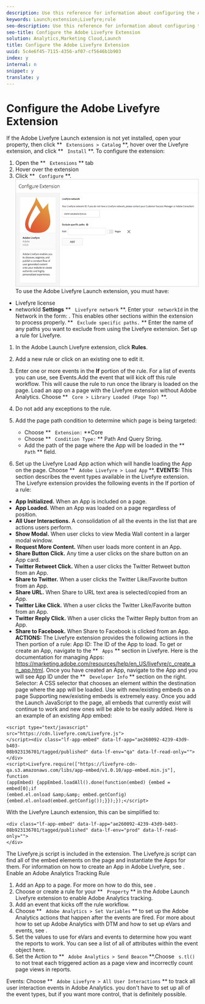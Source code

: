 ```yaml
---
description: Use this reference for information about configuring the Adobe Livefyre extension and the options available when using this extension to build a rule.
keywords: Launch;extension;Livefyre;rule
seo-description: Use this reference for information about configuring the Adobe Livefyre extension and the options available when using this extension to build a rule.
seo-title: Configure the Adobe Livefyre Extension
solution: Analytics,Marketing Cloud,Launch
title: Configure the Adobe Livefyre Extension
uuid: 5c4e6f45-7115-4356-af07-cf5646b1b903
index: y
internal: n
snippet: y
translate: y
---
```


# Configure the Adobe Livefyre Extension

If the Adobe Livefyre Launch extension is not yet installed, open your property, then click ** ` Extensions > Catalog` **, hover over the Livefyre extension, and click ** ` Install` **.
To configure the extension:

1. Open the ** ` Extensions` ** tab
1. Hover over the extension
1. Click ** ` Configure` **.
![](images/launch_lf_extension.png) To use the Adobe Livefyre Launch extension, you must have:

* Livefyre license
* networkId
**Settings**
** ` Livefyre network` **. Enter your ` networkId` in the Network in the form: . This enables other sections within the extension to process properly.
** ` Exclude specific paths.` ** Enter the name of any paths you want to exclude from using the Livefyre extension. 
Set up a rule for Livefyre.

1. In the Adobe Launch Livefyre extension, click **Rules**.
1. Add a new rule or click on an existing one to edit it.
1. Enter one or more events in the **If** portion of the rule. For a list of events you can use, see Events.Add the event that will kick off this rule workflow. This will cause the rule to run once the library is loaded on the page.
   Load an app on a page with the Livefyre extension without Adobe Analytics.
   Choose ** ` Core > Library Loaded (Page Top)` **.
   <!-- Need to link to the events listed in this document. hrk 5/21/18 -->
1. Do not add any exceptions to the rule.
1. Add the page path condition to determine which page is being targeted: 
    * Choose ** ` Extension:` **Core
    * Choose ** ` Condition Type:` ** Path And Query String.
    * Add the path of the page where the App will be loaded in the ** ` Path` ** field.

1. Set up the Livefyre Load App action which will handle loading the App on the page.
Choose ** ` Adobe Livefyre > Load App` **.
**EVENTS:**
This section describes the event types available in the Livefyre extension.
The Livefyre extension provides the following events in the If portion of a rule:

* **App Initialized.** When an App is included on a page.
* **App Loaded.** When an App was loaded on a page regardless of position.
* **All User Interactions.** A consolidation of all the events in the list that are actions users perform.
* **Show Modal.** When user clicks to view Media Wall content in a larger modal window.
* **Request More Content.** When user loads more content in an App.
* **Share Button Click.** Any time a user clicks on the share button on an App card.
* **Twitter Retweet Click.** When a user clicks the Twitter Retweet button from an App.
* **Share to Twitter.** When a user clicks the Twitter Like/Favorite button from an App.
* **Share URL.** When Share to URL text area is selected/copied from an App.
* **Twitter Like Click.** When a user clicks the Twitter Like/Favorite button from an App.
* **Twitter Reply Click.** When a user clicks the Twitter Reply button from an App.
* **Share to Facebook.** When Share to Facebook is clicked from an App.
**ACTIONS:**
The Livefyre extension provides the following actions in the Then portion of a rule:
App ID: The ID of the App to load. To get or create an App, navigate to the ** ` Apps` ** section in Livefyre. Here is the documentation for managing Apps: https://marketing.adobe.com/resources/help/en_US/livefyre/c_create_an_app.html. Once you have created an App, navigate to the App and you will see App ID under the ** ` Developer Info` ** section on the right.
Selector: A CSS selector that chooses an element within the destination page where the app will be loaded.
Use with new/existing embeds on a page
Supporting new/existing embeds is extremely easy. Once you add the Launch JavaScript to the page, all embeds that currently exist will continue to work and new ones will be able to be easily added.
Here is an example of an existing App embed:

```
<script type="text/javascript" src="https://cdn.livefyre.com/Livefyre.js"> 
</script><div class="lf-app-embed" data-lf-app="ae260092-4239-43d9-b403- 
08b923136701/tagged/published" data-lf-env="qa" data-lf-read-only=""></div> 
<script>Livefyre.require(["https://livefyre-cdn- 
qa.s3.amazonaws.com/libs/app-embed/v1.0.10/app-embed.min.js"], function  
(appEmbed) {appEmbed.loadAll().done(function(embed) {embed = embed[0];if  
(embed.el.onload &amp;&amp; embed.getConfig)  
{embed.el.onload(embed.getConfig());}});});</script>
```
With the Livefyre Launch extension, this can be simplified to:

```
<div class="lf-app-embed" data-lf-app="ae260092-4239-43d9-b403- 
08b923136701/tagged/published" data-lf-env="prod" data-lf-read-only=""> 
</div>
```
The Livefyre.js script is included in the extension. The Livefyre.js script can find all of the embed elements on the page and instantiate the Apps for them.
For information on how to create an App in Adobe Livefyre, see [](c_create_an_app.md#concept_isg_4jt_bbb).
Enable an Adobe Analytics Tracking Rule

1. Add an App to a page. For more on how to do this, see [](c_create_an_app.md#concept_isg_4jt_bbb).
1. Choose or create a rule for your ** ` Property` ** in the Adobe Launch Livefyre extension to enable Adobe Analytics tracking.
1. Add an event that kicks off the rule workflow.
1. Choose ** ` Adobe Analytics > Set Variables` ** to set up the Adobe Analytics actions that happen after the events are fired. For more about how to set up Adobe Analytics with DTM and how to set up eVars and events, see .
1. Set the values to use for eVars and events to determine how you want the reports to work. You can see a list of all of attributes within the event object here.
1. Set the Action to ** ` Adobe Analytics > Send Beacon` **.Choose ` s.tl()` to not treat each triggered action as a page view and incorrectly count page views in reports.

Events:
Choose ** ` Adobe Livefyre > All User Interactions` ** to track all user interaction events in Adobe Analytics. 
you don't have to set up all of the event types, but if you want more control, that is definitely possible.
